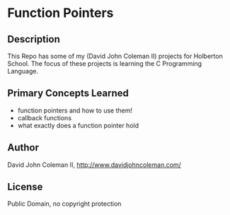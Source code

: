 # Function Pointers

## Description

This Repo has some of my (David John Coleman II) projects for Holberton School.
The focus of these projects is learning the C Programming Language.

## Primary Concepts Learned

* function pointers and how to use them!
* callback functions
* what exactly does a function pointer hold

## Author

David John Coleman II, http://www.davidjohncoleman.com/

## License

Public Domain, no copyright protection